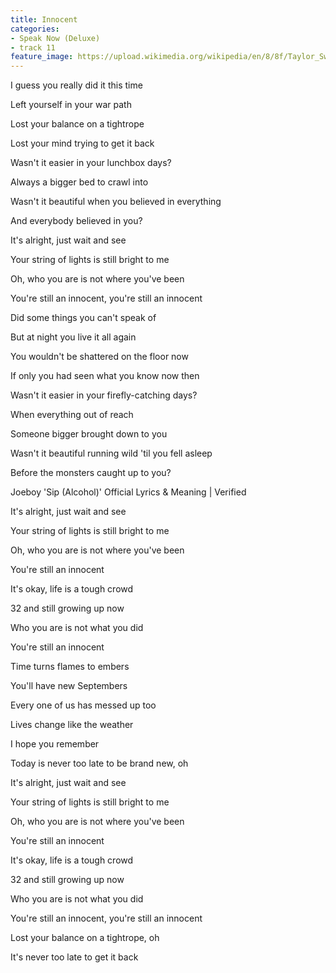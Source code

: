 ```yaml
---
title: Innocent
categories:
- Speak Now (Deluxe)
- track 11
feature_image: https://upload.wikimedia.org/wikipedia/en/8/8f/Taylor_Swift_-_Speak_Now_cover.png
--- 
```

I guess you really did it this time

Left yourself in your war path

Lost your balance on a tightrope

Lost your mind trying to get it back

Wasn't it easier in your lunchbox days?

Always a bigger bed to crawl into

Wasn't it beautiful when you believed in everything

And everybody believed in you?

It's alright, just wait and see

Your string of lights is still bright to me

Oh, who you are is not where you've been

You're still an innocent, you're still an innocent

Did some things you can't speak of

But at night you live it all again

You wouldn't be shattered on the floor now

If only you had seen what you know now then

Wasn't it easier in your firefly-catching days?

When everything out of reach

Someone bigger brought down to you

Wasn't it beautiful running wild 'til you fell asleep

Before the monsters caught up to you?

Joeboy 'Sip (Alcohol)' Official Lyrics & Meaning | Verified

It's alright, just wait and see

Your string of lights is still bright to me

Oh, who you are is not where you've been

You're still an innocent

It's okay, life is a tough crowd

32 and still growing up now

Who you are is not what you did

You're still an innocent

Time turns flames to embers

You'll have new Septembers

Every one of us has messed up too

Lives change like the weather

I hope you remember

Today is never too late to be brand new, oh

It's alright, just wait and see

Your string of lights is still bright to me

Oh, who you are is not where you've been

You're still an innocent

It's okay, life is a tough crowd

32 and still growing up now

Who you are is not what you did

You're still an innocent, you're still an innocent

Lost your balance on a tightrope, oh

It's never too late to get it back